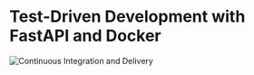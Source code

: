 # Test-Driven Development with FastAPI and Docker

![Continuous Integration and Delivery](https://github.com/kutuzov13/fatstapi/.github/workflows/main.yml/badge.svg?branch=master)

